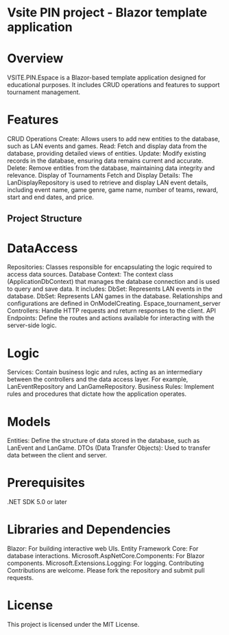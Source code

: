 # Vsite PIN project - Blazor template application

# Overview
VSITE.PIN.Espace is a Blazor-based template application designed for educational purposes. 
It includes CRUD operations and features to support tournament management.

# Features
CRUD Operations
Create: Allows users to add new entities to the database, such as LAN events and games.
Read: Fetch and display data from the database, providing detailed views of entities.
Update: Modify existing records in the database, ensuring data remains current and accurate.
Delete: Remove entities from the database, maintaining data integrity and relevance.
Display of Tournaments
Fetch and Display Details: The LanDisplayRepository is used to retrieve and display LAN event details, including event name, game genre, game name, number of teams, reward, start and end dates, and price.

## Project Structure

# DataAccess
Repositories: Classes responsible for encapsulating the logic required to access data sources.
Database Context: The context class (ApplicationDbContext) that manages the database connection and is used to query and save data. It includes:
DbSet<LanEvent>: Represents LAN events in the database.
DbSet<LanGame>: Represents LAN games in the database.
Relationships and configurations are defined in OnModelCreating.
Espace_tournament_server
Controllers: Handle HTTP requests and return responses to the client.
API Endpoints: Define the routes and actions available for interacting with the server-side logic.

# Logic
Services: Contain business logic and rules, acting as an intermediary between the controllers and the data access layer. For example, LanEventRepository and LanGameRepository.
Business Rules: Implement rules and procedures that dictate how the application operates.

# Models
Entities: Define the structure of data stored in the database, such as LanEvent and LanGame.
DTOs (Data Transfer Objects): Used to transfer data between the client and server.

# Prerequisites
.NET SDK 5.0 or later

# Libraries and Dependencies
Blazor: For building interactive web UIs.
Entity Framework Core: For database interactions.
Microsoft.AspNetCore.Components: For Blazor components.
Microsoft.Extensions.Logging: For logging.
Contributing
Contributions are welcome. Please fork the repository and submit pull requests.

# License
This project is licensed under the MIT License.
